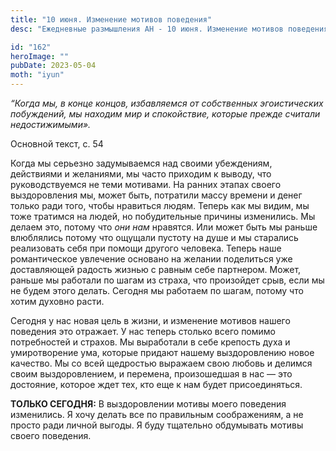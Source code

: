 ```yaml
---
title: "10 июня. Изменение мотивов поведения"
desc: "Ежедневные размышления АН - 10 июня. Изменение мотивов поведения"

id: "162"
heroImage: ""
pubDate: 2023-05-04
moth: "iyun"
---
```


_“Когда мы, в конце концов, избавляемся от собственных эгоистических
побуждений, мы находим мир и спокойствие, которые прежде считали
недостижимыми»._

Основной текст, с. 54

Когда мы серьезно задумываемся над своими убеждениям, действиями и желаниями,
мы часто приходим к выводу, что руководствуемся не теми мотивами. На ранних
этапах своего выздоровления мы, может быть, потратили массу времени и денег
только ради того, чтобы нравиться людям. Теперь как мы видим, мы тоже тратимся
на людей, но побудительные причины изменились. Мы делаем это, потому что _они
нам_ нравятся. Или может быть мы раньше влюблялись потому что ощущали пустоту
на душе и мы старались реализовать себя при помощи другого человека. Теперь
наше романтическое увлечение основано на желании поделиться уже доставляющей
радость жизнью с равным себе партнером. Может, раньше мы работали по шагам из
страха, что произойдет срыв, если мы не будем этого делать. Сегодня мы
работаем по шагам, потому что хотим духовно расти.

Сегодня у нас новая цель в жизни, и изменение мотивов нашего поведения это
отражает. У нас теперь столько всего помимо потребностей и страхов. Мы
выработали в себе крепость духа и умиротворение ума, которые придают нашему
выздоровлению новое качество. Мы со всей щедростью выражаем свою любовь и
делимся своим выздоровлением, и перемена, произошедшая в нас — это достояние,
которое ждет тех, кто еще к нам будет присоединяться.

**ТОЛЬКО СЕГОДНЯ:** В выздоровлении мотивы моего поведения изменились. Я хочу
делать все по правильным соображениям, а не просто ради личной выгоды. Я буду
тщательно обдумывать мотивы своего поведения.
